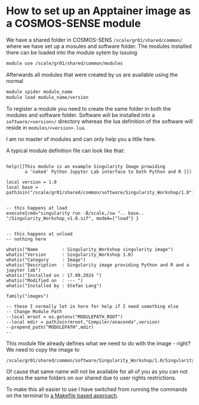 # How to set up an Apptainer image as a COSMOS-SENSE module

We have a shared folder in COSMOS-SENS 
``/scale/gr01/shared/common/``
where we have set up a mosules and software folder.
The modules installed there can be loaded into the module sytem by issuing

```bash
module use /scale/gr01/shared/common/modules
```

Afterwards all modules that were created by us are available using the normal 

```bash
module spider module_name
module load module_name/version
```

To register a module you need to create the same folder in both the modules and software folder.
Software will be installed into a ``software/<version>/`` directory whereas the lua definition of the software will reside in ``modules/<version>.lua``.

I am no master of modules and can only help you a litlle here.

A typical module definition file can look like that:

```text

help([[This module is an example Singularity Image prowiding
       a 'naked' Python Jupyter Lab interface to both Python and R ]])          
                                                            
local version = 1.0                                                      
local base = pathJoin("/scale/gr01/shared/common/software/Singularity_Workshop/1.0") 
                                                                                
                                               
-- this happens at load                                                        
execute{cmd="singularity run -B/scale,/sw ".. base.. "/Singularity_Workshop_v1.0.sif", modeA={"load"} }
                                                            
                                                                                
-- this happens at unload   
-- nothing here

whatis("Name         : Singularity_Workshop singularity image")                        
whatis("Version      : Singularity_Workshop 1.0)                                 
whatis("Category     : Image")                                                  
whatis("Description  : Singularity image providing Python and R and a jupyter lab")
whatis("Installed on : 17.09.2024 ")                                   
whatis("Modified on  : --- ")                                                   
whatis("Installed by : Stefan Lang")                                             
                                                                                
family("images")                                                                

-- these I normally let in here for help if I need something else                   
-- Change Module Path                                                           
--local mroot = os.getenv("MODULEPATH_ROOT")                                    
--local mdir = pathJoin(mroot,"Compiler/anaconda",version)                      
--prepend_path("MODULEPATH",mdir)                                               
-- 

```

This module file already defines what we need to do with the image - right?
We need to copy the image to 
```
/scale/gr01/shared/common/software/Singularity_Workshop/1.0/Singularity_Workshop_v1.0.sif
```


Of cause that same name will not be available for all of you as you can not access the same folders on our shared due to user rights restrictions.

To make this all easier to use I have switched from running the commands on the terminal to [a Makefile based approach](AMakefileBasedApproach.md).
